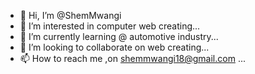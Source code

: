 - 👋 Hi, I’m @ShemMwangi
- 👀 I’m interested in computer web creating...
- 🌱 I’m currently learning @ automotive industry...
- 💞️ I’m looking to collaborate on  web creating...
- 📫 How to reach me ,on shemmwangi18@gmail.com ...

<!---
ShemMwangi/ShemMwangi is a ✨ special ✨ repository because its `README.md` (this file) appears on your GitHub profile.
You can click the Preview link to take a look at your changes.
---
